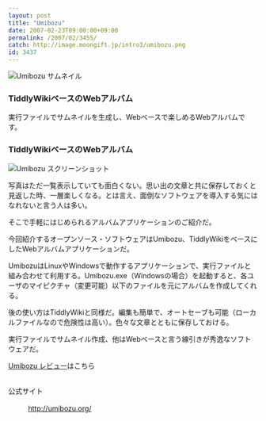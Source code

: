 ```yaml
---
layout: post
title: "Umibozu"
date: 2007-02-23T09:00:00+09:00
permalink: /2007/02/3455/
catch: http://image.moongift.jp/intro3/umibozu.png
id: 3437
---
```

 ![Umibozu サムネイル](http://image.moongift.jp/intro3/umibozu.t.png "Umibozu サムネイル")
  

### TiddlyWikiベースのWebアルバム
  
実行ファイルでサムネイルを生成し、Webベースで楽しめるWebアルバムです。  
<!--more-->  

### TiddlyWikiベースのWebアルバム
  

![Umibozu スクリーンショット](http://image.moongift.jp/intro3/umibozu.png "Umibozu スクリーンショット")

  

写真はただ一覧表示していても面白くない。思い出の文章と共に保存しておくと見返した時、一層楽しくなる。とは言え、面倒なソフトウェアを導入する気にはなれないと言う人は多い。

  

そこで手軽にはじめられるアルバムアプリケーションのご紹介だ。

  

今回紹介するオープンソース・ソフトウェアはUmibozu、TiddlyWikiをベースにしたWebアルバムアプリケーションだ。

  

UmibozuはLinuxやWindowsで動作するアプリケーションで、実行ファイルと組み合わせて利用する。Umibozu.exe（Windowsの場合）を起動すると、各ユーザのマイピクチャ（変更可能）以下のファイルを元にアルバムを作成してくれる。

  

後の使い方はTiddlyWikiと同様だ。編集も簡単で、オートセーブも可能（ローカルファイルなので危険性は高い）。色々な文章とともに保存しておける。

  

実行ファイルでサムネイル作成、他はWebベースと言う線引きが秀逸なソフトウェアだ。

  

[Umibozu レビュー](http://oss.moongift.jp/review/i-3458.html)はこちら

  
<dl>
<br><dt>公式サイト</dt>
<br><dd><a href="http://umibozu.org/" target="_blank">http://umibozu.org/</a></dd>
<br>
</dl>